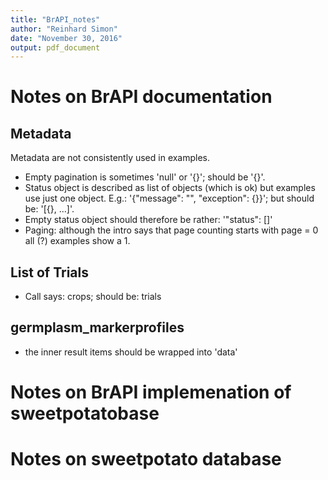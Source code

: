 ```yaml
---
title: "BrAPI_notes"
author: "Reinhard Simon"
date: "November 30, 2016"
output: pdf_document
---
```


# Notes on BrAPI documentation

## Metadata

Metadata are not consistently used in examples.

- Empty pagination is sometimes 'null' or '{}'; should be '{}'.
- Status object is described as list of objects (which is ok) but examples use just one object. E.g.: '{"message": "", "exception": {}}'; but should be: '[{}, ...]'.
- Empty status object should therefore be rather: '"status": []'
- Paging: although the intro says that page counting starts with page = 0 all (?) examples show a 1.

## List of Trials

- Call says: crops; should be: trials

## germplasm_markerprofiles

- the inner result items should be wrapped into 'data'

# Notes on BrAPI implemenation of sweetpotatobase

# Notes on sweetpotato database
